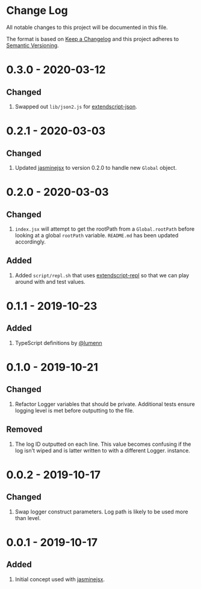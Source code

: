 # Change Log
All notable changes to this project will be documented in this file.
 
The format is based on [Keep a Changelog](http://keepachangelog.com/) and this project adheres to [Semantic Versioning](http://semver.org/).

# 0.3.0 - 2020-03-12

## Changed

1. Swapped out `lib/json2.js` for [extendscript-json](https://github.com/theasci/extendscript-json).

# 0.2.1 - 2020-03-03

## Changed

1. Updated [jasminejsx](https://github.com/theasci/jasminejsx) to version 0.2.0 to handle new `Global` object.

# 0.2.0 - 2020-03-03

## Changed

1. `index.jsx` will attempt to get the rootPath from a `Global.rootPath` before looking at a global `rootPath` variable. `README.md` has been updated accordingly.

## Added

1. Added `script/repl.sh` that uses [extendscript-repl](https://github.com/theasci/extendscript-repl) so that we can play around with and test values.

# 0.1.1 - 2019-10-23

## Added

1. TypeScript definitions by [@lumenn](https://github.com/lumenn)

# 0.1.0 - 2019-10-21

## Changed

1. Refactor Logger variables that should be private. Additional tests ensure logging level is met before outputting to the file.

## Removed

1. The log ID outputted on each line. This value becomes confusing if the log isn't wiped and is latter written to with a different Logger. instance.

# 0.0.2 - 2019-10-17

## Changed
1. Swap logger construct parameters. Log path is likely to be used more than level.

# 0.0.1 - 2019-10-17

## Added
1. Initial concept used with [jasminejsx](https://github.com/theasci/jasminejsx).
